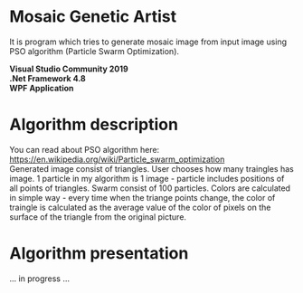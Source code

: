 # Mosaic Genetic Artist
It is program which tries to generate mosaic image from input image using PSO algorithm (Particle Swarm Optimization).  <br />

**Visual Studio Community 2019** <br />
**.Net Framework 4.8**  <br />
**WPF Application**  <br />

# Algorithm description
You can read about PSO algorithm here: https://en.wikipedia.org/wiki/Particle_swarm_optimization  <br />
Generated image consist of triangles. User chooses how many traingles has image. 1 particle in my algorithm is 1 image - particle includes positions of all points of triangles. Swarm consist of 100 particles. Colors are calculated in simple way - every time when the triange points change, the color of traingle is calculated as the average value of the color of pixels on the surface of the triangle from the original picture. <br />

# Algorithm presentation
... in progress ...
